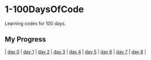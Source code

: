 # 1-100DaysOfCode
Learning codes for 100 days.

## My Progress
| [day 0](https://github.com/jamesmonsarvas/1-100DaysOfCode/tree/master/days/0) | [day 1](https://github.com/jamesmonsarvas/1-100DaysOfCode/tree/master/days/1) | [day 2](https://github.com/jamesmonsarvas/1-100DaysOfCode/tree/master/days/2) | [day 3](https://github.com/jamesmonsarvas/1-100DaysOfCode/tree/master/days/3) | [day 4](https://github.com/jamesmonsarvas/1-100DaysOfCode/tree/master/days/4) | [day 5](https://github.com/jamesmonsarvas/1-100DaysOfCode/tree/master/days/5) | [day 6](https://github.com/jamesmonsarvas/1-100DaysOfCode/tree/master/days/6) | [day 7](https://github.com/jamesmonsarvas/1-100DaysOfCode/tree/master/days/7) | [day 8](https://github.com/jamesmonsarvas/1-100DaysOfCode/tree/master/days/8) | 